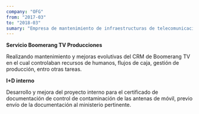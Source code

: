```yaml
---
company: "OFG"
from: "2017-03"
to: "2018-03"
sumary: "Empresa de mantenimiento de infraestructuras de telecomunicaciones, estuve destinado como subcontratado por Indra en un proyecto de mantenimiendo del CRM de la productora Boomerang. También optimicé una app de negocio crítica para la empresa de validación de mediciones de radicación de antenas móviles para presentar a organismos oficiales."
---
```


**Servicio Boomerang TV Producciones**

Realizando mantenimiento y mejoras evolutivas del CRM de Boomerang TV en el cual controlaban recursos de humanos, flujos de caja, gestión de producción, entro otras tareas.

**I+D interno**

Desarrollo y mejora del proyecto interno para el certificado de documentación de control de contaminación de las antenas de móvil, previo envío de la documentación al ministerio pertinente.
